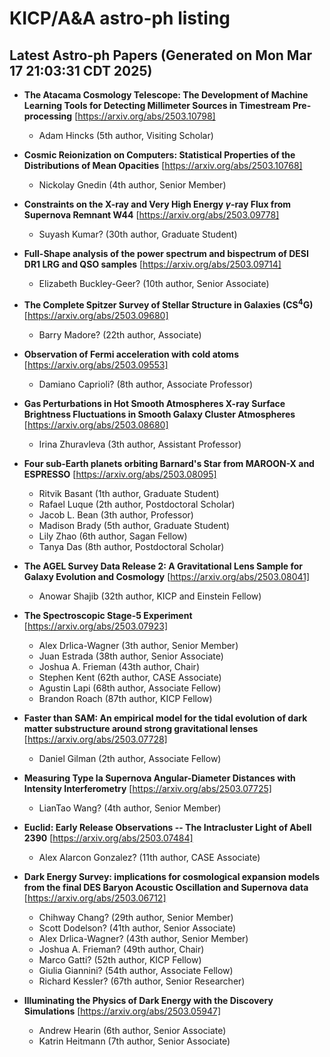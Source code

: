 # KICP/A&A astro-ph listing

## Latest Astro-ph Papers (Generated on Mon Mar 17 21:03:31 CDT 2025)

- **The Atacama Cosmology Telescope: The Development of Machine Learning Tools for Detecting Millimeter Sources in Timestream Pre-processing**
[https://arxiv.org/abs/2503.10798]
  + Adam Hincks (5th author, Visiting Scholar)

- **Cosmic Reionization on Computers: Statistical Properties of the Distributions of Mean Opacities**
[https://arxiv.org/abs/2503.10768]
  + Nickolay Gnedin (4th author, Senior Member)

- **Constraints on the X-ray and Very High Energy $γ$-ray Flux from Supernova Remnant W44**
[https://arxiv.org/abs/2503.09778]
  + Suyash Kumar? (30th author, Graduate Student)

- **Full-Shape analysis of the power spectrum and bispectrum of DESI DR1 LRG and QSO samples**
[https://arxiv.org/abs/2503.09714]
  + Elizabeth Buckley-Geer? (10th author, Senior Associate)

- **The Complete Spitzer Survey of Stellar Structure in Galaxies (CS$^4$G)**
[https://arxiv.org/abs/2503.09680]
  + Barry Madore? (22th author, Associate)

- **Observation of Fermi acceleration with cold atoms**
[https://arxiv.org/abs/2503.09553]
  + Damiano Caprioli? (8th author, Associate Professor)

- **Gas Perturbations in Hot Smooth Atmospheres X-ray Surface Brightness Fluctuations in Smooth Galaxy Cluster Atmospheres**
[https://arxiv.org/abs/2503.08680]
  + Irina Zhuravleva (3th author, Assistant Professor)

- **Four sub-Earth planets orbiting Barnard's Star from MAROON-X and ESPRESSO**
[https://arxiv.org/abs/2503.08095]
  + Ritvik Basant (1th author, Graduate Student)
  + Rafael Luque (2th author, Postdoctoral Scholar)
  + Jacob L. Bean (3th author, Professor)
  + Madison Brady (5th author, Graduate Student)
  + Lily Zhao (6th author, Sagan Fellow)
  + Tanya Das (8th author, Postdoctoral Scholar)

- **The AGEL Survey Data Release 2: A Gravitational Lens Sample for Galaxy Evolution and Cosmology**
[https://arxiv.org/abs/2503.08041]
  + Anowar Shajib (32th author, KICP and Einstein Fellow)

- **The Spectroscopic Stage-5 Experiment**
[https://arxiv.org/abs/2503.07923]
  + Alex Drlica-Wagner (3th author, Senior Member)
  + Juan  Estrada (38th author, Senior Associate)
  + Joshua A. Frieman (43th author, Chair)
  + Stephen Kent (62th author, CASE Associate)
  + Agustin Lapi (68th author, Associate Fellow)
  + Brandon Roach (87th author, KICP Fellow)

- **Faster than SAM: An empirical model for the tidal evolution of dark matter substructure around strong gravitational lenses**
[https://arxiv.org/abs/2503.07728]
  + Daniel Gilman (2th author, Associate Fellow)

- **Measuring Type Ia Supernova Angular-Diameter Distances with Intensity Interferometry**
[https://arxiv.org/abs/2503.07725]
  + LianTao Wang? (4th author, Senior Member)

- **Euclid: Early Release Observations -- The Intracluster Light of Abell 2390**
[https://arxiv.org/abs/2503.07484]
  + Alex Alarcon Gonzalez? (11th author, CASE Associate)

- **Dark Energy Survey: implications for cosmological expansion models from the final DES Baryon Acoustic Oscillation and Supernova data**
[https://arxiv.org/abs/2503.06712]
  + Chihway Chang? (29th author, Senior Member)
  + Scott Dodelson? (41th author, Senior Associate)
  + Alex Drlica-Wagner? (43th author, Senior Member)
  + Joshua A. Frieman? (49th author, Chair)
  + Marco Gatti? (52th author, KICP Fellow)
  + Giulia Giannini? (54th author, Associate Fellow)
  + Richard Kessler? (67th author, Senior Researcher)

- **Illuminating the Physics of Dark Energy with the Discovery Simulations**
[https://arxiv.org/abs/2503.05947]
  + Andrew Hearin (6th author, Senior Associate)
  + Katrin Heitmann (7th author, Senior Associate)

